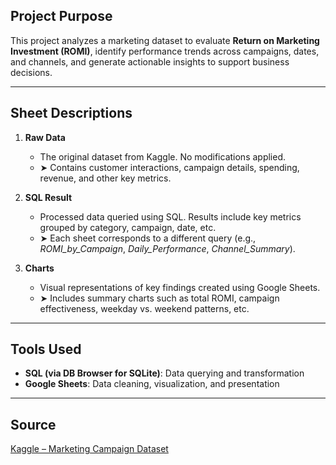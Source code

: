 ## Project Purpose  
This project analyzes a marketing dataset to evaluate **Return on Marketing Investment (ROMI)**, identify performance trends across campaigns, dates, and channels, and generate actionable insights to support business decisions.  

---

## Sheet Descriptions  

1. **Raw Data**  
   - The original dataset from Kaggle. No modifications applied.  
   - ➤ Contains customer interactions, campaign details, spending, revenue, and other key metrics.  

2. **SQL Result**  
   - Processed data queried using SQL. Results include key metrics grouped by category, campaign, date, etc.  
   - ➤ Each sheet corresponds to a different query (e.g., *ROMI_by_Campaign*, *Daily_Performance*, *Channel_Summary*).  

3. **Charts**  
   - Visual representations of key findings created using Google Sheets.  
   - ➤ Includes summary charts such as total ROMI, campaign effectiveness, weekday vs. weekend patterns, etc.  

---

## Tools Used  
- **SQL (via DB Browser for SQLite)**: Data querying and transformation  
- **Google Sheets**: Data cleaning, visualization, and presentation  

---

## Source  
[Kaggle – Marketing Campaign Dataset](https://www.kaggle.com/)  

